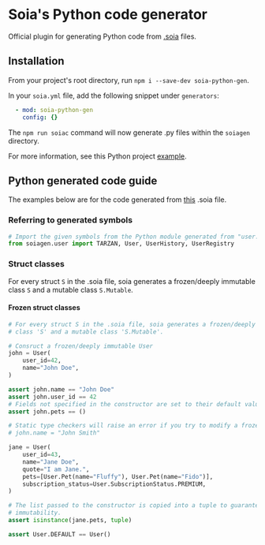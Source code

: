 # Soia's Python code generator

Official plugin for generating Python code from [.soia](https://github.com/gepheum/soia) files.

## Installation

From your project's root directory, run `npm i --save-dev soia-python-gen`.

In your `soia.yml` file, add the following snippet under `generators`:
```yaml
  - mod: soia-python-gen
    config: {}
```

The `npm run soiac` command will now generate .py files within the `soiagen` directory.

For more information, see this Python project [example](https://github.com/gepheum/soia-python-example).

## Python generated code guide

The examples below are for the code generated from [this](https://github.com/gepheum/soia-python-example/blob/main/soia_src/user.soia) .soia file.

### Referring to generated symbols

```python
# Import the given symbols from the Python module generated from "user.soia"
from soiagen.user import TARZAN, User, UserHistory, UserRegistry
```

### Struct classes

For every struct `S` in the .soia file, soia generates a frozen/deeply immutable class `S` and a mutable class `S.Mutable`.

#### Frozen struct classes

```python
# For every struct S in the .soia file, soia generates a frozen/deeply immutable
# class 'S' and a mutable class 'S.Mutable'.

# Consruct a frozen/deeply immutable User
john = User(
    user_id=42,
    name="John Doe",
)

assert john.name == "John Doe"
assert john.user_id == 42
# Fields not specified in the constructor are set to their default values
assert john.pets == ()

# Static type checkers will raise an error if you try to modify a frozen struct:
# john.name = "John Smith"

jane = User(
    user_id=43,
    name="Jane Doe",
    quote="I am Jane.",
    pets=[User.Pet(name="Fluffy"), User.Pet(name="Fido")],
    subscription_status=User.SubscriptionStatus.PREMIUM,
)

# The list passed to the constructor is copied into a tuple to guarantee deep
# immutability.
assert isinstance(jane.pets, tuple)

assert User.DEFAULT == User()
```

